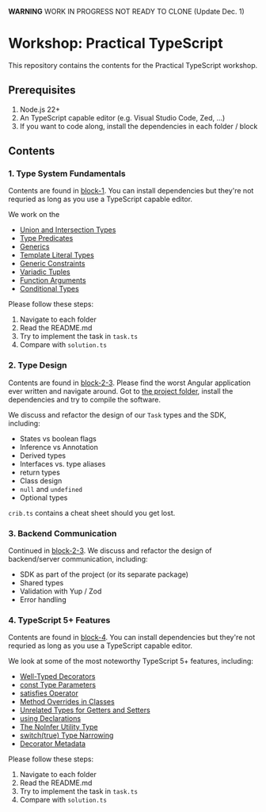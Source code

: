 **WARNING** WORK IN PROGRESS NOT READY TO CLONE (Update Dec. 1)

# Workshop: Practical TypeScript

This repository contains the contents for the Practical TypeScript workshop.

## Prerequisites

1. Node.js 22+
2. An TypeScript capable editor (e.g. Visual Studio Code, Zed, ...)
3. If you want to code along, install the dependencies in each folder / block

## Contents

### 1. Type System Fundamentals

Contents are found in [block-1](./block-1). You can install dependencies but they're not requried as long as you use a TypeScript capable editor.

We work on the

- [Union and Intersection Types](./block-1/01-union-intersection)
- [Type Predicates](./block-1/02-type-predicates)
- [Generics](./block-1/03-generics)
- [Template Literal Types](./block-1/04-template-literals)
- [Generic Constraints](./block-1/05-generic-constraints)
- [Variadic Tuples](./block-1/06-variadic-tuples)
- [Function Arguments](./block-1/07-function-arguments)
- [Conditional Types](./block-1/08-conditional-types)

Please follow these steps:

1. Navigate to each folder
2. Read the README.md
3. Try to implement the task in `task.ts`
4. Compare with `solution.ts`


### 2. Type Design

Contents are found in [block-2-3](./block-2-3). Please find the worst Angular application ever written and navigate around. Got to [the project folder](./block-2-3/project), install the dependencies and try to compile the software.

We discuss and refactor the design of our `Task` types and the SDK, including:

- States vs boolean flags
- Inference vs Annotation
- Derived types
- Interfaces vs. type aliases
- return types
- Class design
- `null` and `undefined`
- Optional types

`crib.ts` contains a cheat sheet should you get lost.

### 3. Backend Communication

Continued in [block-2-3](./block-2-3/). We discuss and refactor the design of backend/server communication, including:

- SDK as part of the project (or its separate package)
- Shared types
- Validation with Yup / Zod
- Error handling

### 4. TypeScript 5+ Features

Contents are found in [block-4](./block-4). You can install dependencies but they're not requried as long as you use a TypeScript capable editor.

We look at some of the most noteworthy TypeScript 5+ features, including:

- [Well-Typed Decorators](./block-4/01-decorators)
- [const Type Parameters](./block-4/02-const-type-parameters)
- [satisfies Operator](./block-4/03-satisfies)
- [Method Overrides in Classes](./block-4/04-override)
- [Unrelated Types for Getters and Setters](./block-4/05-getter-setter-types)
- [using Declarations](./block-4/06-using)
- [The NoInfer Utility Type](./block-4/07-no-infer)
- [switch(true) Type Narrowing](./block-4/08-switch-true)
- [Decorator Metadata](./block-4/09-decorator-metadata)

Please follow these steps:

1. Navigate to each folder
2. Read the README.md
3. Try to implement the task in `task.ts`
4. Compare with `solution.ts`
